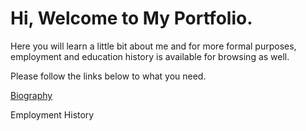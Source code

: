# Hi, Welcome to My Portfolio.
Here you will learn a little bit about me and for more formal purposes, employment and education history is available for browsing as well.

Please follow the links below to what you need.

[Biography](https://michael-zen-hang-lui.github.io/Portfolio/a-little-bit-about-me)

Employment History
